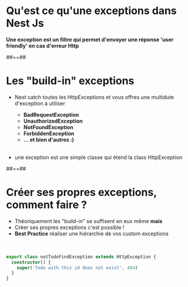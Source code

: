 # Qu'est ce qu'une exceptions dans Nest Js

**Une exception est un filtre qui permet d'envoyer une réponse 'user friendly' en cas d'erreur Http**
<!-- .element: class="full-center" -->

##==##

# Les "build-in" exceptions

- Nest catch toutes les HttpExceptions et vous offres une multidute d'exception à utiliser
    - **BadRequestException**
    - **UnauthorizedException**
    - **NotFoundException**
    - **ForbiddenException**
    - **... et bien d'autres :)** <br><br>
    
- une exception est une simple classe qui étend la class HttpException

##==##

<!-- .slide: class="with-code inconsolata"-->
# Créer ses propres exceptions, comment faire ?

- Théoriquement les "build-in" se suffisent en eux même **mais**
- Créer ses propres exceptions c'est possible !
- **Best Practice** réaliser une hiérarchie de vos custom exceptions <br><br><br>

```typescript
export class notTodoFindException extends HttpException {
  constructor() {
    super('Todo with this id does not exist', 404)
  }
}
```
<!-- .element: class="big-code"-->
